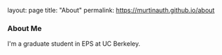 layout: page
title: "About"
permalink: https://murtinauth.github.io/about

### About Me 
I'm a graduate student in EPS at UC Berkeley.
